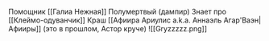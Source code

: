 Помощник  [[Галиа Нежная]]
Полумертвый (дампир)
Знает про [[Клеймо-одуванчик]]
Краш [[Афиира Ариулис a.k.a. Аннаэль Агар'Ваэн|Афииры]] (это в прошлом, Астор круче)
![[Gryzzzzz.png]]